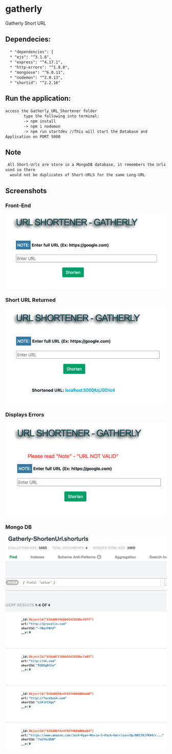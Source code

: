# gatherly
Gatherly Short URL

## Dependecies:
      * "dependencies": {
      * "ejs": "^3.1.6",
      * "express": "^4.17.1",
      * "http-errors": "^1.8.0",
      * "mongoose": "^6.0.11",
      * "nodemon": "^2.0.13",
      * "shortid": "^2.2.16"
    
## Run the application:
    access the Gatherly_URL_Shortener folder
            type the following into terminal:
            -> npm install
            -> npm i nodemon
            -> npm run startdev //This will start the Database and Application on PORT 5000
            
## Note
     All Short-Urls are store in a MongoDB database, it remembers the Urls used so there 
      would not be duplicates of Short-URLS for the same Long-URL
      
## Screenshots      
### Front-End
![alt text](https://github.com/ricardocolin/gatherly/blob/main/screenshots/front-end.png)


### Short URL Returned
![alt text](https://github.com/ricardocolin/gatherly/blob/main/screenshots/SHORT_URL.png)

### Displays Errors
![alt text](https://github.com/ricardocolin/gatherly/blob/main/screenshots/URL_NOT_VALID.png)


### Mongo DB 
![alt text](https://github.com/ricardocolin/gatherly/blob/main/screenshots/DB.png)
